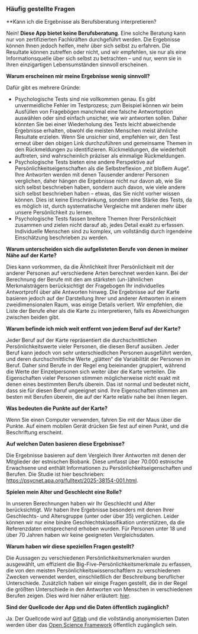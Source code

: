 ### Häufig gestellte Fragen

**Kann ich die Ergebnisse als Berufsberatung interpretieren?

Nein! **Diese App bietet keine Berufsberatung**. Eine solche Beratung kann nur von zertifizierten Fachkräften durchgeführt werden. Die Ergebnisse können Ihnen jedoch helfen, mehr über sich selbst zu erfahren. Die Resultate können zutreffen oder nicht, und wir empfehlen, sie nur als eine Informationsquelle über sich selbst zu betrachten – und nur, wenn sie in Ihren einzigartigen Lebensumständen sinnvoll erscheinen.

**Warum erscheinen mir meine Ergebnisse wenig sinnvoll?**

Dafür gibt es mehrere Gründe:

- Psychologische Tests sind nie vollkommen genau. Es gibt unvermeidliche Fehler im Testprozess; zum Beispiel können wir beim Ausfüllen von Fragebögen manchmal eine falsche Antwortoption auswählen oder sind einfach unsicher, wie wir antworten sollen. Daher könnten Sie bei einer Wiederholung des Tests leicht abweichende Ergebnisse erhalten, obwohl die meisten Menschen meist ähnliche Resultate erzielen. Wenn Sie unsicher sind, empfehlen wir, den Test erneut über den obigen Link durchzuführen und gemeinsame Themen in den Rückmeldungen zu identifizieren. Rückmeldungen, die wiederholt auftreten, sind wahrscheinlich präziser als einmalige Rückmeldungen.
 - Psychologische Tests bieten eine andere Perspektive auf Persönlichkeitseigenschaften als die Selbstreflexion „mit bloßem Auge“. Ihre Antworten werden mit denen Tausender anderer Personen verglichen, daher hängen die Ergebnisse nicht nur davon ab, wie Sie sich selbst beschrieben haben, sondern auch davon, wie viele andere sich selbst beschrieben haben – etwas, das Sie nicht vorher wissen können. Dies ist keine Einschränkung, sondern eine Stärke des Tests, da es möglich ist, durch systematische Vergleiche mit anderen mehr über unsere Persönlichkeit zu lernen.
 - Psychologische Tests fassen breitere Themen Ihrer Persönlichkeit zusammen und zielen nicht darauf ab, jedes Detail exakt zu erfassen. Individuelle Menschen sind zu komplex, um vollständig durch irgendeine Einschätzung beschrieben zu werden.

**Warum unterscheiden sich die aufgelisteten Berufe von denen in meiner Nähe auf der Karte?**

Dies kann vorkommen, da die Ähnlichkeit Ihrer Persönlichkeit mit der anderer Personen auf verschiedene Arten berechnet werden kann. Bei der Berechnung der Berufe mit den am stärksten (un-)ähnlichen Merkmalsträgern berücksichtigt der Fragebogen Ihr individuelles Antwortprofil über alle Antworten hinweg. Die Ergebnisse auf der Karte basieren jedoch auf der Darstellung Ihrer und anderer Antworten in einem zweidimensionalen Raum, was einige Details verliert. Wir empfehlen, die Liste der Berufe eher als die Karte zu interpretieren, falls es Abweichungen zwischen beiden gibt.

**Warum befinde ich mich weit entfernt von jedem Beruf auf der Karte?**

Jeder Beruf auf der Karte repräsentiert die durchschnittlichen Persönlichkeitswerte vieler Personen, die diesen Beruf ausüben. Jeder Beruf kann jedoch von sehr unterschiedlichen Personen ausgeführt werden, und deren durchschnittliche Werte „glätten“ die Variabilität der Personen im Beruf. Daher sind Berufe in der Regel eng beieinander gruppiert, während die Werte der Einzelpersonen sich weiter über die Karte verteilen. Die Eigenschaften vieler Personen stimmen möglicherweise nicht exakt mit denen eines bestimmten Berufs überein. Das ist normal und bedeutet nicht, dass sie für diesen Beruf ungeeignet sind. Ihre Eigenschaften stimmen am besten mit Berufen überein, die auf der Karte relativ nahe bei ihnen liegen.

**Was bedeuten die Punkte auf der Karte?**

Wenn Sie einen Computer verwenden, fahren Sie mit der Maus über die Punkte. Auf einem mobilen Gerät drücken Sie fest auf einen Punkt, und die Beschriftung erscheint.

**Auf welchen Daten basieren diese Ergebnisse?**

Die Ergebnisse basieren auf dem Vergleich Ihrer Antworten mit denen der Mitglieder der estnischen Biobank. Diese umfasst über 70.000 estnische Erwachsene und enthält Informationen zu Persönlichkeitseigenschaften und Berufen. Die Studie ist hier beschrieben: https://psycnet.apa.org/fulltext/2025-38154-001.html.

**Spielen mein Alter und Geschlecht eine Rolle?**

In unseren Berechnungen haben wir Ihr Geschlecht und Alter berücksichtigt. Wir haben Ihre Ergebnisse besonders mit denen Ihrer Geschlechts- und Altersgruppe (unter oder über 35) verglichen. Leider können wir nur eine binäre Geschlechtsklassifikation unterstützen, da die Referenzdaten entsprechend erhoben wurden. Für Personen unter 18 und über 70 Jahren haben wir keine geeigneten Vergleichsdaten.

**Warum haben wir diese speziellen Fragen gestellt?**

Die Aussagen zu verschiedenen Persönlichkeitsmerkmalen wurden ausgewählt, um effizient die Big-Five-Persönlichkeitsmerkmale zu erfassen, die von den meisten Persönlichkeitswissenschaftlern zu verschiedenen Zwecken verwendet werden, einschließlich der Beschreibung beruflicher Unterschiede. Zusätzlich haben wir einige Fragen gestellt, die in der Regel die größten Unterschiede in den Antworten von Menschen in verschiedenen Berufen zeigen. Dies wird hier näher erläutert: [hier](https://psycnet.apa.org/fulltext/2025-38154-001.html).

**Sind der Quellcode der App und die Daten öffentlich zugänglich?**

Ja. Der Quellcode wird auf [Gitlab](https://github.com/mottusemma/JobProfiler) und die vollständig anonymisierten Daten werden über das [Open Science Framework](https://osf.io/mvzd4/) öffentlich zugänglich sein.